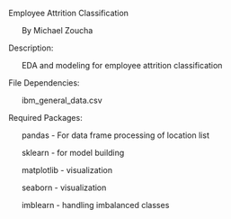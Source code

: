 Employee Attrition Classification

&nbsp;&nbsp;&nbsp;&nbsp;&nbsp;&nbsp;By Michael Zoucha


Description: 

&nbsp;&nbsp;&nbsp;&nbsp;&nbsp;&nbsp;EDA and modeling for employee attrition classification


File Dependencies:

&nbsp;&nbsp;&nbsp;&nbsp;&nbsp;&nbsp;ibm_general_data.csv


Required Packages:

&nbsp;&nbsp;&nbsp;&nbsp;&nbsp;&nbsp;pandas - For data frame processing of location list

&nbsp;&nbsp;&nbsp;&nbsp;&nbsp;&nbsp;sklearn - for model building

&nbsp;&nbsp;&nbsp;&nbsp;&nbsp;&nbsp;matplotlib - visualization

&nbsp;&nbsp;&nbsp;&nbsp;&nbsp;&nbsp;seaborn - visualization

&nbsp;&nbsp;&nbsp;&nbsp;&nbsp;&nbsp;imblearn - handling imbalanced classes

